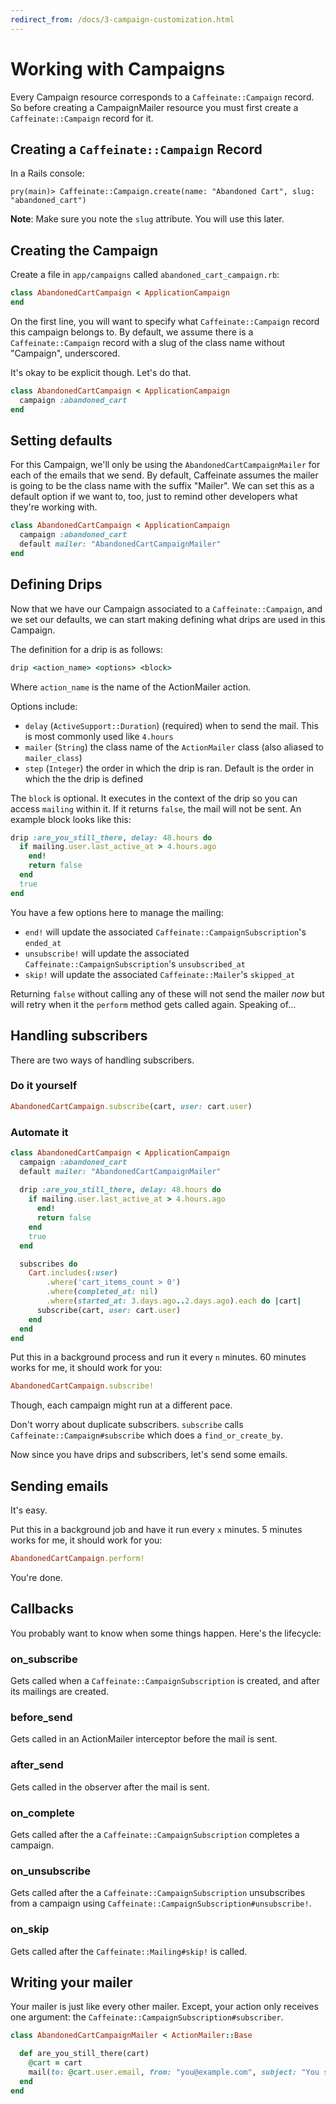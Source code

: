 ```yaml
---
redirect_from: /docs/3-campaign-customization.html
---
```


# Working with Campaigns

Every Campaign resource corresponds to a `Caffeinate::Campaign` record. So before creating a
CampaignMailer resource you must first create a `Caffeinate::Campaign` record for it.

## Creating a `Caffeinate::Campaign` Record

In a Rails console:

```
pry(main)> Caffeinate::Campaign.create(name: "Abandoned Cart", slug: "abandoned_cart")
```

**Note**: Make sure you note the `slug` attribute. You will use this later.

## Creating the Campaign

Create a file in `app/campaigns` called `abandoned_cart_campaign.rb`:

```ruby
class AbandonedCartCampaign < ApplicationCampaign
end 
```

On the first line, you will want to specify what `Caffeinate::Campaign` record this campaign belongs to. By default,
we assume there is a `Caffeinate::Campaign` record with a slug of the class name without "Campaign", underscored. 

It's okay to be explicit though. Let's do that.

```ruby 
class AbandonedCartCampaign < ApplicationCampaign
  campaign :abandoned_cart 
end
```

## Setting defaults

For this Campaign, we'll only be using the `AbandonedCartCampaignMailer` for each of the emails that we send. By default,
Caffeinate assumes the mailer is going to be the class name with the suffix "Mailer". We can set this as a default option
if we want to, too, just to remind other developers what they're working with.

```ruby 
class AbandonedCartCampaign < ApplicationCampaign
  campaign :abandoned_cart
  default mailer: "AbandonedCartCampaignMailer"
end
``` 

## Defining Drips

Now that we have our Campaign associated to a `Caffeinate::Campaign`, and we set our defaults, we can start making defining
what drips are used in this Campaign.

The definition for a drip is as follows:

```ruby
drip <action_name> <options> <block>
```

Where `action_name` is the name of the ActionMailer action.

Options include:
* `delay` (`ActiveSupport::Duration`) (required) when to send the mail. This is most commonly used like `4.hours`
* `mailer` (`String`) the class name of the `ActionMailer` class (also aliased to `mailer_class`)
* `step` (`Integer`) the order in which the drip is ran. Default is the order in which the the drip is defined

The `block` is optional. It executes in the context of the drip so you can access `mailing` within it. If it returns 
`false`, the mail will not be sent. An example block looks like this:

```ruby 
drip :are_you_still_there, delay: 48.hours do 
  if mailing.user.last_active_at > 4.hours.ago
    end!
    return false  
  end 
  true 
end 
```

You have a few options here to manage the mailing:
* `end!` will update the associated `Caffeinate::CampaignSubscription`'s `ended_at`
* `unsubscribe!` will update the associated `Caffeinate::CampaignSubscription`'s `unsubscribed_at`
* `skip!` will update the associated `Caffeinate::Mailer`'s `skipped_at`

Returning `false` without calling any of these will not send the mailer _now_ but will retry when it the `perform` method gets called again. Speaking of...

## Handling subscribers

There are two ways of handling subscribers. 

### Do it yourself

```ruby
AbandonedCartCampaign.subscribe(cart, user: cart.user)
```

### Automate it

```ruby
class AbandonedCartCampaign < ApplicationCampaign
  campaign :abandoned_cart
  default mailer: "AbandonedCartCampaignMailer"
  
  drip :are_you_still_there, delay: 48.hours do 
    if mailing.user.last_active_at > 4.hours.ago
      end!
      return false  
    end 
    true 
  end 

  subscribes do 
    Cart.includes(:user)
        .where('cart_items_count > 0')
        .where(completed_at: nil)
        .where(started_at: 3.days.ago..2.days.ago).each do |cart|
      subscribe(cart, user: cart.user)
    end
  end 
end
```

Put this in a background process and run it every `n` minutes. 60 minutes works for me, it should work for you:

```ruby
AbandonedCartCampaign.subscribe!
```

Though, each campaign might run at a different pace.

Don't worry about duplicate subscribers. `subscribe` calls `Caffeinate::Campaign#subscribe` which does a `find_or_create_by`.

Now since you have drips and subscribers, let's send some emails.

## Sending emails

It's easy. 

Put this in a background job and have it run every `x` minutes. 5 minutes works for me, it should work for you:

```ruby
AbandonedCartCampaign.perform!
```

You're done.

## Callbacks

You probably want to know when some things happen. Here's the lifecycle:

### on_subscribe
 
Gets called when a `Caffeinate::CampaignSubscription` is created, and after its mailings are created. 

### before_send

Gets called in an ActionMailer interceptor before the mail is sent.

### after_send

Gets called in the observer after the mail is sent.

### on_complete

Gets called after the a `Caffeinate::CampaignSubscription` completes a campaign.

### on_unsubscribe

Gets called after the a `Caffeinate::CampaignSubscription` unsubscribes from a campaign using `Caffeinate::CampaignSubscription#unsubscribe!`.

### on_skip

Gets called after the `Caffeinate::Mailing#skip!` is called.

## Writing your mailer

Your mailer is just like every other mailer. Except, your action only receives one argument: the `Caffeinate::CampaignSubscription#subscriber`.

```ruby 
class AbandonedCartCampaignMailer < ActionMailer::Base

  def are_you_still_there(cart)
    @cart = cart 
    mail(to: @cart.user.email, from: "you@example.com", subject: "You still there?")
  end 
end
```
